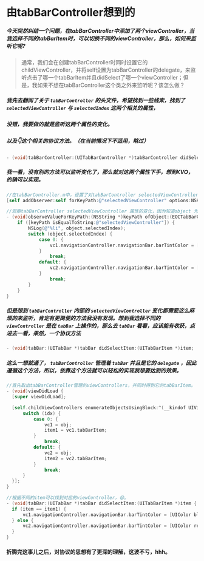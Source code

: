 # 由tabBarController想到的

##### 		今天突然纠结一个问题，在tabBarController中添加了两个viewController，当我选择不同的tabBarItem时，可以切换不同的viewController，那么，如何来监听它呢?

> 通常，我们会在创建tabBarController时同时设置它的childViewController，并将self设置为tabBarController的delegate，来监听点击了哪一个tabBarItem并且didSelect了哪一个viewController；但是，我如果不想在tabBarController这个类之外来监听呢？该怎么做？

##### 		我先去翻阅了关于 `tabBarController` 的头文件，希望找到一些线索，找到了 `selectedViewController` 与 `selectedIndex` 这两个相关的属性，

##### 		没错，我要做的就是监听这两个属性的变化。

##### 		以及👇这个相关的协议方法。（在当前情况下不适用，略过）

```objective-c
- (void)tabBarController:(UITabBarController *)tabBarController didSelectViewController:(UIViewController *)viewController;
```

##### 		我一看，没有别的方法可以监听变化了，那么就对这两个属性下手，想到KVO，的确可以实现。

```objective-c
//在tabBarController.m中，设置了对tabBarController selectedViewController 属性的观察者
[self addObserver:self forKeyPath:@"selectedViewController" options:NSKeyValueObservingOptionNew | NSKeyValueObservingOptionOld context:nil];

//观察tabBarController selectedViewController 属性的变化，因为知道object 为 self 也就是 EOCTabBarController，所以我把方法中的object 类型 直接改写为了 EOCTabBarController。
- (void)observeValueForKeyPath:(NSString *)keyPath ofObject:(EOCTabBarController *)object change:(NSDictionary<NSKeyValueChangeKey,id> *)change context:(void *)context {
    if ([keyPath isEqualToString:@"selectedViewController"]) {
        NSLog(@"%li", object.selectedIndex);
        switch (object.selectedIndex) {
            case 0: {
                vc1.navigationController.navigationBar.barTintColor = [UIColor blueColor];
            }
                break;
            default: {
                vc2.navigationController.navigationBar.barTintColor = [UIColor redColor];
            }
                break;
        }
    }
}
```

##### 		但是想到 `tabBarController` 内部的 `selectedViewController` 变化都需要这么麻烦的来监听，肯定有更简便的方法我没有发现。想到我选择不同的 `viewController` 是在 `tabBar` 上操作的，那么去 `tabBar` 看看，应该能有收获，点进去一看，果然，一个协议方法

 ```objective-c
- (void)tabBar:(UITabBar *)tabBar didSelectItem:(UITabBarItem *)item;
 ```

##### 		这么一想就通了， `tabBarController` 管理着 `tabBar` 并且是它的 `delegate` ，因此遵循这个方法，所以，依靠这个方法就可以轻松的实现我想要达到的效果。

 ```objective-c
//首先取出tabBarController管理的viewControllers，并同时得到它的tabBarItem。
- (void)viewDidLoad {
   [super viewDidLoad];

   [self.childViewControllers enumerateObjectsUsingBlock:^(__kindof UIViewController * _Nonnull obj, NSUInteger idx, BOOL * _Nonnull stop) {
       switch (idx) {
           case 0: {
               vc1 = obj;
               item1 = vc1.tabBarItem;
           }
               break;
           default: {
               vc2 = obj;
               item2 = vc2.tabBarItem;
           }
               break;
       }
   }];
}

//根据不同的item可以找到对应的viewController，😄。
- (void)tabBar:(UITabBar *)tabBar didSelectItem:(UITabBarItem *)item {
   if (item == item1) {
       vc1.navigationController.navigationBar.barTintColor = [UIColor blueColor];
   } else {
       vc2.navigationController.navigationBar.barTintColor = [UIColor redColor];
   }
}
 ```

#### 		折腾完这事儿之后，对协议的思想有了更深的理解，这波不亏，hhh。
